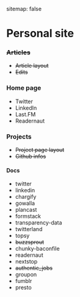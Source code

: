 sitemap: false

# Personal site

### <del>Articles</del>

* <del>Article layout</del>
* <del>Edits</del>

### Home page

* Twitter
* LinkedIn
* Last.FM
* Readernaut

### Projects

* <del>Project page layout</del>
* <del>Github infos</del>

#### Docs

* twitter
* linkedin
* chargify
* gowalla
* plancast
* formstack
* transparency-data
* twitterland
* topsy
* <del>buzzsprout</del>
* chunky-baconfile
* readernaut
* nextstop
* <del>authentic_jobs</del>
* groupon
* fumblr
* presto
